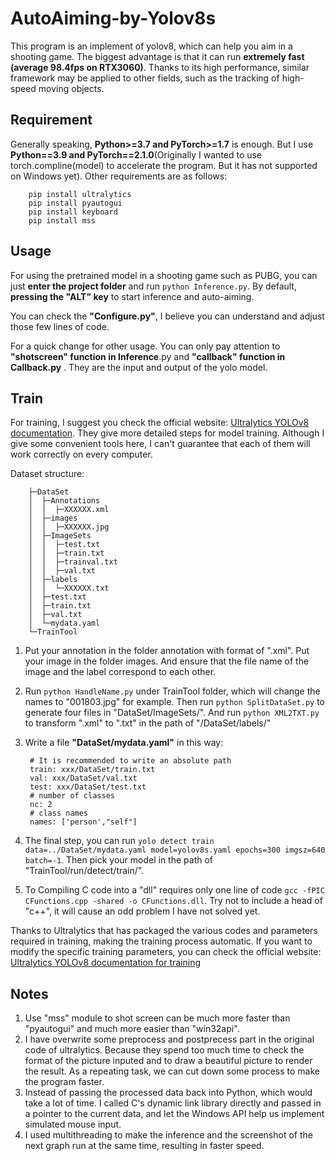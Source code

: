 # AutoAiming-by-Yolov8s
This program is an implement of yolov8, which can help you aim in a shooting game. The biggest advantage is that it can run **extremely fast (average 98.4fps on RTX3060)**. Thanks to its high performance, similar framework may be applied to other fields, such as the tracking of high-speed moving objects.

## Requirement
Generally speaking, **Python>=3.7 and PyTorch>=1.7** is enough. But I use **Python==3.9 and PyTorch==2.1.0**(Originally I wanted to use torch.compline(model) to accelerate the program. But it has not supported on Windows yet). Other requirements are as follows:

        pip install ultralytics
        pip install pyautogui
        pip install keyboard
        pip install mss

## Usage
For using the pretrained model in a shooting game such as PUBG, you can just **enter the project folder** and run 
``python Inference.py``. By default, **pressing the "ALT" key** to start inference and auto-aiming.

You can check the **"Configure.py"**, I believe you can understand and adjust those few lines of code.

For a quick change for other usage. You can only pay attention to **"shotscreen" function in Inference**.py and **"callback" function in Callback.py** . They are the input and output of the yolo model.

## Train
For training, I suggest you check the official website:
[Ultralytics YOLOv8 documentation](https://docs.ultralytics.com/). They give more detailed steps for model training. Although I give some convenient tools here, I can't guarantee that each of them will work correctly on every computer.

Dataset structure:

        ├─DataSet
        │  ├─Annotations
        │  │  ├─XXXXXX.xml
        │  ├─images
        │  │  ├─XXXXXX.jpg
        │  ├─ImageSets
        │  │  ├─test.txt
        │  │  ├─train.txt
        │  │  ├─trainval.txt
        │  │  ├─val.txt
        │  ├─labels
        │  │  └─XXXXXX.txt
        │  ├─test.txt
        │  ├─train.txt
        │  ├─val.txt
        │  └─mydata.yaml
        └─TrainTool

1. Put your annotation in the folder annotation with format of ".xml". Put your image in the folder images. And ensure that the file name of the image and the label correspond to each other.
2. Run ``python HandleName.py`` under TrainTool folder, which will change the names to "001803.jpg" for example. Then run ``python SplitDataSet.py`` to generate four files in "DataSet/ImageSets/". And run ``python XML2TXT.py`` to transform ".xml" to ".txt" in the path of "/DataSet/labels/"
3. Write a file **"DataSet/mydata.yaml"** in this way:

        # It is recommended to write an absolute path
        train: xxx/DataSet/train.txt
        val: xxx/DataSet/val.txt
        test: xxx/DataSet/test.txt
        # number of classes
        nc: 2
        # class names
        names: ['person',"self"]
4. The final step, you can run ``yolo detect train data=../DataSet/mydata.yaml model=yolov8s.yaml epochs=300 imgsz=640 batch=-1``. Then pick your model in the path of "TrainTool/run/detect/train/". 
5. To Compiling C code into a "dll" requires only one line of code ``gcc -fPIC CFunctions.cpp -shared -o CFunctions.dll``. Try not to include a head of "c++", it will cause an odd problem I have not solved yet.

Thanks to Ultralytics that has packaged the various codes and parameters required in training, making the training process automatic. If you want to modify the specific training parameters, you can check the official website: [Ultralytics YOLOv8 documentation for training](https://docs.ultralytics.com/modes/train/)

## Notes
1. Use "mss" module to shot screen can be much more faster than "pyautogui" and much more easier than "win32api".  
2. I have overwrite some preprocess and postprecess part in the original code of ultralytics. Because they spend too much time to check the format of the picture inputed and to draw a beautiful picture to render the result. As a repeating task, we can cut down some process to make the program faster.
3. Instead of passing the processed data back into Python, which would take a lot of time. I called C's dynamic link library directly and passed in a pointer to the current data, and let the Windows API help us implement simulated mouse input.
4. I used multithreading to make the inference and the screenshot of the next graph run at the same time, resulting in faster speed.
